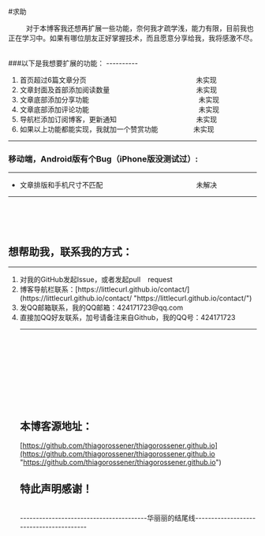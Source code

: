 <br />
#求助
<p>
&emsp; &emsp; 对于本博客我还想再扩展一些功能，奈何我才疏学浅，能力有限，目前我也正在学习中。如果有哪位朋友正好掌握技术，而且愿意分享给我，我将感激不尽。</p><br />
###以下是我想要扩展的功能：
----------
<ol>
	<li>首页超过6篇文章分页&emsp; &emsp; &emsp; &emsp; &emsp; &emsp; &emsp; &emsp; &emsp; &emsp; &ensp;&emsp; &emsp; 未实现</li>
	<li>文章封面及首部添加阅读数量&emsp; &emsp; &emsp; &emsp;  &emsp; &emsp; &emsp; &emsp; &emsp; &emsp;未实现</li>
	<li>文章底部添加分享功能&emsp; &emsp; &emsp; &emsp;  &emsp; &emsp; &emsp; &emsp; &emsp;  &ensp; &emsp; &emsp; &emsp;未实现</li>
	<li>文章底部添加评论功能&emsp; &emsp; &emsp; &emsp; &emsp; &emsp; &emsp; &emsp; &emsp; &ensp;&emsp; &emsp; &emsp; 未实现</li>
	<li>导航栏添加订阅博客，更新通知&emsp; &emsp; &emsp; &emsp; &emsp; &emsp; &emsp; &emsp; &emsp;  未实现</li>
	<li>如果以上功能都能实现，我就加一个赞赏功能&emsp; &emsp; &emsp; &emsp; 未实现</li>
</ol>

----------

### 移动端，Android版有个Bug（iPhone版没测试过）:


----------

<ul>
	<li>文章排版和手机尺寸不匹配&emsp; &emsp; &emsp; &emsp; &emsp; &emsp; &emsp; &emsp;&emsp; &emsp; &emsp;未解决</li>
</ul>


----------

<br /><br /><br />
## 想帮助我，联系我的方式：

----------

<ol>
	<li>对我的GitHub发起Issue，或者发起pull &ensp; request</li>
	<li>博客导航栏联系：[https://littlecurl.github.io/contact/](https://littlecurl.github.io/contact/ "https://littlecurl.github.io/contact/")
	<li>发QQ邮箱联系，我的QQ邮箱：424171723@qq.com</li>
	<li>直接加QQ好友联系，加号请备注来自Github，我的QQ号：424171723</li>


----------

<br /><br /><br /><br /><br /><br /><br /><br />
## 本博客源地址：<br />
[https://github.com/thiagorossener/thiagorossener.github.io](https://github.com/thiagorossener/thiagorossener.github.io "https://github.com/thiagorossener/thiagorossener.github.io")
<br />
## 特此声明感谢！
<br />
----------------------------------------华丽丽的结尾线----------------------------------------
